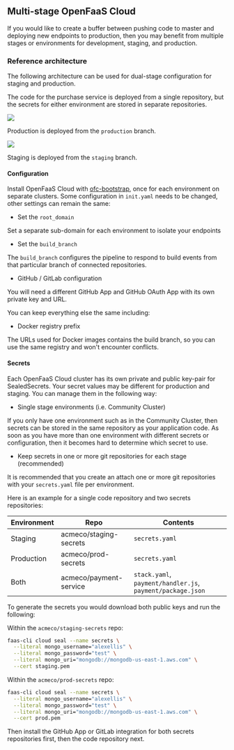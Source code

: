 ## Multi-stage OpenFaaS Cloud

If you would like to create a buffer between pushing code to master and deploying new endpoints to production, then you may benefit from multiple stages or environments for development, staging, and production.

### Reference architecture

The following architecture can be used for dual-stage configuration for staging and production.

The code for the purchase service is deployed from a single repository, but the secrets for either environment are stored in separate repositories.

![](/images/openfaas-cloud/multi-stage.png)

Production is deployed from the `production` branch.

![](/images/openfaas-cloud/multi-stage-2.png)

Staging is deployed from the `staging` branch.

#### Configuration

Install OpenFaaS Cloud with [ofc-bootstrap](https://github.com/openfaas-incubator/ofc-bootstrap), once for each environment on separate clusters. Some configuration in `init.yaml` needs to be changed, other settings can remain the same:

* Set the `root_domain`

Set a separate sub-domain for each environment to isolate your endpoints

* Set the `build_branch`

The `build_branch` configures the pipeline to respond to build events from that particular branch of connected repositories.

* GitHub / GitLab configuration

You will need a different GitHub App and GitHub OAuth App with its own private key and URL.

You can keep everything else the same including:

* Docker registry prefix

The URLs used for Docker images contains the build branch, so you can use the same registry and won't encounter conflicts.

#### Secrets

Each OpenFaaS Cloud cluster has its own private and public key-pair for SealedSecrets. Your secret values may be different for production and staging. You can manage them in the following way:

* Single stage environments (i.e. Community Cluster)

If you only have one environment such as in the Community Cluster, then secrets can be stored in the same repository as your application code. As soon as you have more than one environment with different secrets or configuration, then it becomes hard to determine which secret to use.

* Keep secrets in one or more git repositories for each stage (recommended)

It is recommended that you create an attach one or more git repositories with your `secrets.yaml` file per environment.

Here is an example for a single code repository and two secrets repositories:

| Environment      | Repo                         | Contents          |
|------------------|------------------------------|-------------------|
| Staging          | acmeco/staging-secrets       | `secrets.yaml`    |
| Production       | acmeco/prod-secrets          | `secrets.yaml`    |
| Both             | acmeco/payment-service       | `stack.yaml`, `payment/handler.js`, `payment/package.json`      |

To generate the secrets you would download both public keys and run the following:

Within the `acmeco/staging-secrets` repo:

```sh
faas-cli cloud seal --name secrets \
  --literal mongo_username="alexellis" \
  --literal mongo_password="test" \
  --literal mongo_uri="mongodb://mongodb-us-east-1.aws.com" \
  --cert staging.pem
```

Within the `acmeco/prod-secrets` repo:

```sh
faas-cli cloud seal --name secrets \
  --literal mongo_username="alexellis" \
  --literal mongo_password="test" \
  --literal mongo_uri="mongodb://mongodb-us-east-1.aws.com" \
  --cert prod.pem
```

Then install the GitHub App or GitLab integration for both secrets repositories first, then the code repository next.
